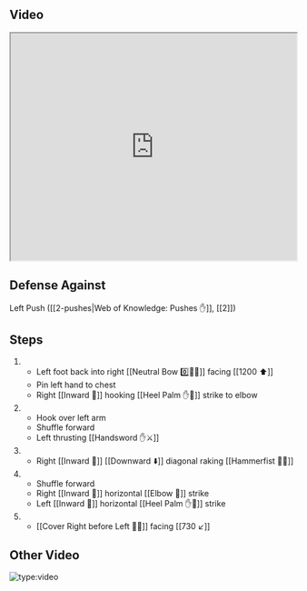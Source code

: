 ## Video

<iframe src="https://www.youtube.com/embed/Y_ZwHln0gpg" width="100%" height="400"></iframe>

## Defense Against

Left Push ([[2-pushes|Web of Knowledge: Pushes ✋]], [[2]])
## Steps

1. - Left foot back into right [[Neutral Bow 0️⃣🧍‍♂️]] facing [[1200 ⬆️]]
   - Pin left hand to chest
   - Right [[Inward 🔽]] hooking [[Heel Palm ✋🌴]] strike to elbow
2. - Hook over left arm
   - Shuffle forward
   - Left thrusting [[Handsword ✋⚔️]]
3. - Right [[Inward 🔽]] [[Downward ⬇️]] diagonal raking [[Hammerfist 🔨✊]]
4. - Shuffle forward
   - Right [[Inward 🔽]] horizontal [[Elbow 💪]] strike
   - Left [[Inward 🔽]] horizontal [[Heel Palm ✋🌴]] strike
5. - [[Cover Right before Left 🦶🔄]] facing [[730 ↙️]]

## Other Video

![type:video](https://www.youtube.com/embed/IXZ6kr4VHQw?start=368&end=385)
